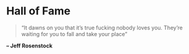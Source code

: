 # Hall of Fame

>“It dawns on you
that it’s true
fucking nobody
loves you. They’re
waiting for you
to fall
and take your place”

**– Jeff Rosenstock**